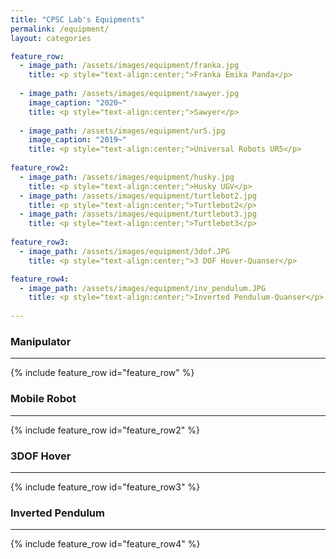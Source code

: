 ```yaml
---
title: "CPSC Lab's Equipments"
permalink: /equipment/
layout: categories

feature_row:
  - image_path: /assets/images/equipment/franka.jpg
    title: <p style="text-align:center;">Franka Emika Panda</p>
    
  - image_path: /assets/images/equipment/sawyer.jpg
    image_caption: "2020~"
    title: <p style="text-align:center;">Sawyer</p>
    
  - image_path: /assets/images/equipment/ur5.jpg
    image_caption: "2019~"
    title: <p style="text-align:center;">Universal Robots UR5</p>
    
feature_row2:
  - image_path: /assets/images/equipment/husky.jpg
    title: <p style="text-align:center;">Husky UGV</p>
  - image_path: /assets/images/equipment/turtlebot2.jpg
    title: <p style="text-align:center;">Turtlebot2</p>
  - image_path: /assets/images/equipment/turtlebot3.jpg
    title: <p style="text-align:center;">Turtlebot3</p>
    
feature_row3:
  - image_path: /assets/images/equipment/3dof.JPG
    title: <p style="text-align:center;">3 DOF Hover-Quanser</p>

feature_row4:
  - image_path: /assets/images/equipment/inv_pendulum.JPG
    title: <p style="text-align:center;">Inverted Pendulum-Quanser</p>
    
---
```


### Manipulator
---
{% include feature_row id="feature_row" %}

### Mobile Robot
---
{% include feature_row id="feature_row2" %}

### 3DOF Hover
---
{% include feature_row id="feature_row3" %}

### Inverted Pendulum
---
{% include feature_row id="feature_row4" %}

